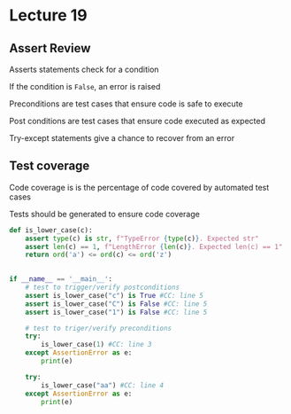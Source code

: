 # Lecture 19

## Assert Review

Asserts statements check for a condition

If the condition is `False`, an error is raised

Preconditions are test cases that ensure code is safe to execute

Post conditions are test cases that ensure code executed as expected

Try-except statements give a chance to recover from an error

## Test coverage

Code coverage is is the percentage of code covered by automated test cases

Tests should be generated to ensure code coverage

```python
def is_lower_case(c):
	assert type(c) is str, f"TypeError {type(c)}. Expected str"
	assert len(c) == 1, f"LengthError {len(c)}. Expected len(c) == 1"
	return ord('a') <= ord(c) <= ord('z')
	
```

```python
if __name__ == '__main__':
	# test to trigger/verify postconditions
	assert is_lower_case("c") is True #CC: line 5
	assert is_lower_case("C") is False #CC: line 5
	assert is_lower_case("1") is False #CC: line 5

	# test to triger/verify preconditions
	try:
		is_lower_case(1) #CC: line 3
	except AssertionError as e:
		print(e)

	try:
		is_lower_case("aa") #CC: line 4
	except AssertionError as e:
		print(e)
```
